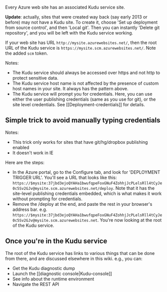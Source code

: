 Every Azure web site has an associated Kudu service site.

**Update**: actually, sites that were created way back (say early 2013 or before) may not have a Kudu site. To create it, choose 'Set up deployment from source control', and then 'Local git'. Then you can instantly 'Delete git repository', and you will be left with the Kudu service working.

If your web site has URL `http://mysite.azurewebsites.net/`, then the root URL of the Kudu service is `https://mysite.scm.azurewebsites.net/`. Note the added `scm` token.

Notes:

- The Kudu service should always be accessed over https and not http to protect sensitive data.
- The Kudu service host name is not affected by the presence of custom host names in your site. It always has the pattern above.
- The Kudu service will prompt you for credentials. Here, you can use either the user publishing credentials (same as you use for git), or the site level credentials. See [[Deployment-credentials]] for details.

## Simple trick to avoid manually typing credentials

Notes:

- This trick only works for sites that have git/hg/dropbox publishing enabled
- It doesn't work in IE

Here are the steps:

- In the Azure portal, go to the Configure tab, and look for 'DEPLOYMENT TRIGGER URL'. You'll see a URL that looks like this: `https://$mysite:37jbd3ejoQYAHa1bwufqpeFoxGNuF4ZohhjJcPLelsRll4tCyJe0c5Sv2GJv@mysite.scm.azurewebsites.net/deploy`. Note that it has the site-level publishing credentials embedded, which is what makes it work without prompting for credentials.
- Remove the /deploy at the end, and paste the rest in your browser's address bar. e.g. `https://$mysite:37jbd3ejoQYAHa1bwufqpeFoxGNuF4ZohhjJcPLelsRll4tCyJe0c5Sv2GJv@mysite.scm.azurewebsites.net`. You're now looking at the root of the Kudu service.

## Once you're in the Kudu service

The root of the Kudu service has links to various things that can be done from there, and are discussed elsewhere in this wiki. e.g., you can:

- Get the Kudu diagnostic dump
- Launch the [[diagnostic console|Kudu-console]]
- See info about the runtime environment
- Navigate the REST API